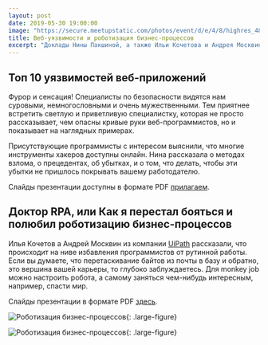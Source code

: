 ```yaml
---
layout: post
date: 2019-05-30 19:00:00
image: "https://secure.meetupstatic.com/photos/event/d/e/4/8/highres_481496904.jpeg"
title: Веб-уязвимости и роботизация бизнес-процессов
excerpt: "Доклады Нины Пакшиной, а также Ильи Кочетова и Андрея Москвина (UiPath)."
---
```


## Топ 10 уязвимостей веб-приложений

Фурор и сенсация! Специалисты по безопасности видятся нам суровыми, немногословными и очень мужественными. Тем приятнее встретить светлую и приветливую специалистку, которая не просто рассказывает, чем опасны кривые руки веб-программистов, но и показывает на наглядных примерах.

Присутствующие программисты с интересом выяснили, что многие инструменты хакеров доступны онлайн. Нина рассказала о методах взлома, о прецедентах, об убытках, и о том, что делать, чтобы эти убытки не пришлось покрывать вашему работодателю.

Слайды презентации доступны в формате PDF [прилагаем](/downloads/owasp.pdf).

## Доктор RPA, или Как я перестал бояться и полюбил роботизацию бизнес-процессов

Илья Кочетов а Андрей Москвин из компании [UiPath](https://www.uipath.com/) рассказали, что происходит на ниве избавления программистов от рутинной работы. Если вы думаете, что перетаскивание байтов из почты в базу и обратно, это вершина вашей карьеры, то глубоко заблуждаетесь. Для monkey job можно настроить робота, а самому заняться чем-нибудь интересным, например, спасти мир.

Слайды презентации в формате PDF [здесь](/downloads/dr-rpa.pdf).

![Роботизация бизнес-процессов](https://secure.meetupstatic.com/photos/event/c/6/4/a/highres_481790762.jpeg){: .large-figure}

![Роботизация бизнес-процессов](https://secure.meetupstatic.com/photos/event/c/6/5/0/highres_481790768.jpeg){: .large-figure}
